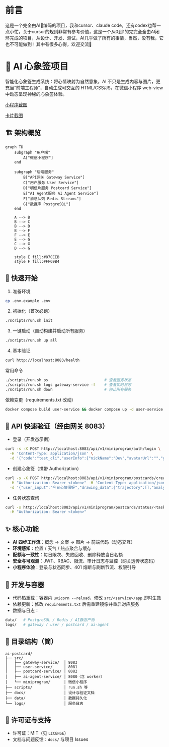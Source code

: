 # 前言

这是一个完全由AI🤖编码的项目，我和cursor、claude code，还有codex也帮一点小忙，关于cursor的规则非常有参考价值，这是一个从0到1的完完全全由AI闭环完成的项目，从设计、开发、测试，AI几乎做了所有的事情，当然，没有我，它也不可能做到！其中有很多心得，欢迎交流🌻

# 🔮 AI 心象签项目

智能化心象签生成系统：将心情映射为自然意象，AI 不只是生成内容与图片，更充当“前端工程师”，自动生成可交互的 HTML/CSS/JS，在微信小程序 web-view 中动态呈现神秘的心象签体验。

[小程序截图](./1.jpg)

[卡片截图](./2.jpg)

## 🏗️ 架构概览

```mermaid
graph TD
    subgraph "用户端"
        A["微信小程序"]
    end

    subgraph "后端服务"
        B["API网关 Gateway Service"]
        C["用户服务 User Service"]
        D["明信片服务 Postcard Service"]
        E["AI Agent服务 AI Agent Service"]
        F["消息队列 Redis Streams"]
        G["数据库 PostgreSQL"]
    end

    A --> B
    B --> C
    B --> D
    B --> F
    F --> E
    E --> G
    C --> G
    D --> G

    style E fill:#87CEEB
    style F fill:#FF69B4
```

## 🚀 快速开始

1) 准备环境
```bash
cp .env.example .env
```

2) 初始化（首次必跑）
```bash
./scripts/run.sh init
```

3) 一键启动（自动构建并启动所有服务）
```bash
./scripts/run.sh up all
```

4) 基本验证
```bash
curl http://localhost:8083/health
```

常用命令
```bash
./scripts/run.sh ps                         # 查看服务状态
./scripts/run.sh logs gateway-service -f    # 查看实时日志
./scripts/run.sh down                       # 停止所有服务
```

依赖变更（requirements.txt 改动）
```bash
docker compose build user-service && docker compose up -d user-service
```

## 🧪 API 快速验证（经由网关 8083）

- 登录（开发态示例）
```bash
curl -s -X POST http://localhost:8083/api/v1/miniprogram/auth/login \
  -H 'Content-Type: application/json' \
  -d '{"code":"test_cli","userInfo":{"nickName":"Dev","avatarUrl":"","gender":0}}'
```

- 创建心象签（携带 Authorization）
```bash
curl -s -X POST http://localhost:8083/api/v1/miniprogram/postcards/create \
  -H "Authorization: Bearer <token>" -H 'Content-Type: application/json' \
  -d '{"user_input":"今日心情很好","drawing_data":{"trajectory":[],"analysis":{}},"context":{"location":"上海","weather":"晴"}}'
```

- 任务状态查询
```bash
curl -s http://localhost:8083/api/v1/miniprogram/postcards/status/<task_id> \
  -H "Authorization: Bearer <token>"
```

## ✨ 核心功能

- **AI 四步工作流**：概念 → 文案 → 图片 → 前端代码（动态交互）
- **环境感知**：位置 / 天气 / 热点聚合与缓存
- **配额与一致性**：每日限次、失败回收、删除释放当日名额
- **安全与可观测**：JWT、RBAC、限流、审计日志与监控（网关透传状态码）
- **小程序体验**：登录与状态同步、401 熔断与刷新节流、权限引导

## 🧰 开发与容器

- 代码热重载：容器内 `uvicorn --reload`，修改 `src/<service>/app` 即时生效
- 依赖更新：修改 `requirements.txt` 后需重建镜像并重启对应服务
- 数据与日志：
```bash
data/   # PostgreSQL / Redis / AI静态产物
logs/   # gateway / user / postcard / ai-agent
```

## 📁 目录结构（简）

```
ai-postcard/
├── src/
│   ├── gateway-service/  │ 8083
│   ├── user-service/     │ 8081
│   ├── postcard-service/ │ 8082
│   ├── ai-agent-service/ │ 8080（含 worker）
│   └── miniprogram/      │ 微信小程序
├── scripts/              │ run.sh 等
├── docs/                 │ 设计与验证文档
├── data/                 │ 数据持久化
└── logs/                 │ 服务日志
```

## 📄 许可证与支持

- 许可证：MIT（见 `LICENSE`）
- 文档与问题反馈：`docs/` 与项目 Issues
